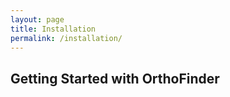 ```yaml
---
layout: page
title: Installation
permalink: /installation/
---
```


## Getting Started with OrthoFinder

